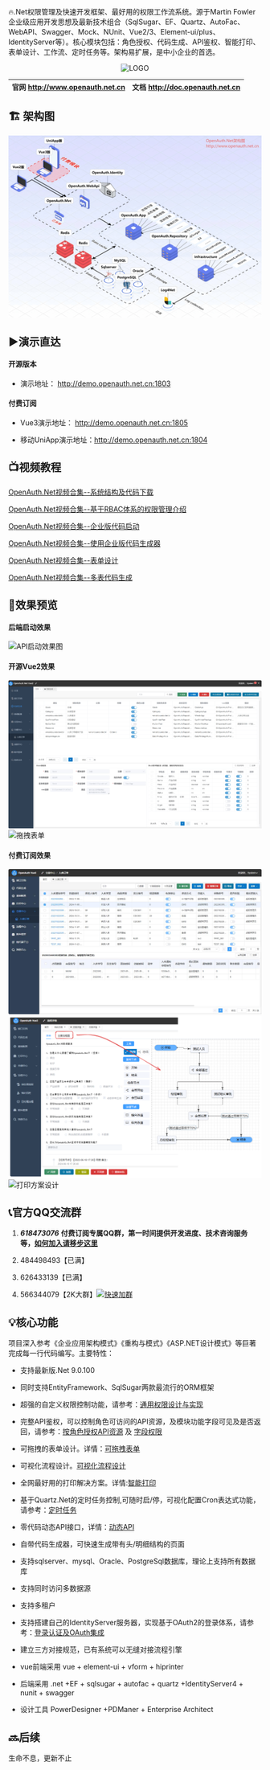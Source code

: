 🔥.Net权限管理及快速开发框架、最好用的权限工作流系统。源于Martin Fowler企业级应用开发思想及最新技术组合（SqlSugar、EF、Quartz、AutoFac、WebAPI、Swagger、Mock、NUnit、Vue2/3、Element-ui/plus、IdentityServer等）。核心模块包括：角色授权、代码生成、API鉴权、智能打印、表单设计、工作流、定时任务等。架构易扩展，是中小企业的首选。

<p align="center">
  <img src="https://gitee.com/uploads/images/2018/0425/163228_7077c3fd_362401.png" alt="LOGO" width="300" />
</p>

| **官网** http://www.openauth.net.cn | **文档** http://doc.openauth.net.cn |
|---|---|

## 🏗️ 架构图

![架构图](snapshot/architect.png)

## ▶️演示直达

#### 开源版本

* 演示地址： http://demo.openauth.net.cn:1803

#### 付费订阅

* Vue3演示地址： http://demo.openauth.net.cn:1805

* 移动UniApp演示地址：http://demo.openauth.net.cn:1804 

## 📺视频教程

[OpenAuth.Net视频合集--系统结构及代码下载](https://www.bilibili.com/video/BV1Z1421q7xU/)

[OpenAuth.Net视频合集--基于RBAC体系的权限管理介绍](https://www.bilibili.com/video/BV1M9KeejENf/)

[OpenAuth.Net视频合集--企业版代码启动](https://www.bilibili.com/video/BV1KSuQebEek/)

[OpenAuth.Net视频合集--使用企业版代码生成器](https://www.bilibili.com/video/BV1JCuyeaEFp/)

[OpenAuth.Net视频合集--表单设计](https://www.bilibili.com/video/BV1dagEeFEVA/)

[OpenAuth.Net视频合集--多表代码生成](https://www.bilibili.com/video/BV1r4J3zAEsx/)


## 📸效果预览
#### 后端启动效果
![API启动效果图](https://images.gitee.com/uploads/images/2021/0422/012037_ec51b7e6_362401.png "api启动.png")

#### 开源Vue2效果
![vue2](snapshot/vue2.png)
![拖拽表单](snapshot/form.png)

#### 付费订阅效果
![主列表](snapshot/maintable.jpg)
![工作流](snapshot/image.png)
![打印方案设计](snapshot/sysprinterplan.png)

## 📞官方QQ交流群  

1. ***618473076*** **付费订阅专属QQ群，第一时间提供开发进度、技术咨询服务等，[如何加入请移步这里](http://old.openauth.net.cn/question/detail.html?id=a2be2d61-7fcb-4df8-8be2-9f296c22a89c)**

1. 484498493【已满】

1. 626433139【已满】

1. 566344079【2K大群】[![快速加群](https://img.shields.io/badge/qq%E7%BE%A4-566344079-blue.svg)](http://shang.qq.com/wpa/qunwpa?idkey=aa850ac69f1f43ab4be39ecddd6030a937e9236d95966a707fcb667491049fdc)


## 💡核心功能
项目深入参考《企业应用架构模式》《重构与模式》《ASP.NET设计模式》等巨著完成每一行代码编写。主要特性：

* 支持最新版.Net 9.0.100
  
* 同时支持EntityFramework、SqlSugar两款最流行的ORM框架

* 超强的自定义权限控制功能，请参考：[通用权限设计与实现](https://www.cnblogs.com/yubaolee/p/DataPrivilege.html)

* 完整API鉴权，可以控制角色可访问的API资源，及模块功能字段可见及是否返回，请参考：[按角色授权API资源](http://doc.openauth.net.cn/core/apiauth.html#%E6%8C%89%E8%A7%92%E8%89%B2%E6%8E%88%E6%9D%83api%E8%B5%84%E6%BA%90) 及 [字段权限](http://doc.openauth.net.cn/core/datapropertyrule/)

* 可拖拽的表单设计。详情：[可拖拽表单](http://doc.openauth.net.cn/pro/dragform/)

* 可视化流程设计。[可视化流程设计](http://doc.openauth.net.cn/pro/startflow/)  
  
* 全网最好用的打印解决方案。详情:[智能打印](http://doc.openauth.net.cn/pro/printerplan/)

* 基于Quartz.Net的定时任务控制,可随时启/停，可视化配置Cron表达式功能，请参考：[定时任务](http://doc.openauth.net.cn/core/job/)

* 零代码动态API接口，详情：[动态API](http://doc.openauth.net.cn/core/dynamicapi/)

* 自带代码生成器，可快速生成带有头/明细结构的页面

* 支持sqlserver、mysql、Oracle、PostgreSql数据库，理论上支持所有数据库

* 支持同时访问多数据源

* 支持多租户

* 支持搭建自己的IdentityServer服务器，实现基于OAuth2的登录体系，请参考：[登录认证及OAuth集成](http://doc.openauth.net.cn/core/identity/)

* 建立三方对接规范，已有系统可以无缝对接流程引擎

* vue前端采用 vue + element-ui + vform + hiprinter

* 后端采用 .net +EF + sqlsugar + autofac + quartz +IdentityServer4 + nunit + swagger

* 设计工具 PowerDesigner +PDManer + Enterprise Architect

## 🔜后续
生命不息，更新不止